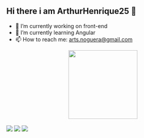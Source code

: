 ## Hi there i am ArthurHenrique25 👋

- 🔭 I’m currently working on front-end 
- 🌱 I’m currently learning Angular 
- 📫 How to reach me: arts.noguera@gmail.com

<div align="center">
  <a href="https://github.com/ArthurHenrique25">
  <img height="180em" src="https://github-readme-stats.vercel.app/api?username=ArthurHenrique25&show_icons=true&theme=dark&include_all_commits=true&count_private=true"/>
</div>
  
  <div style="display: inline_block"><br>
 	<a href="https://www.twitch.tv/sadoredestroyer" target="_blank"><img src="https://img.shields.io/badge/Twitch-9146FF?style=for-the-badge&logo=twitch&logoColor=white" target="_blank"></a>
  <a href = "arts.noguera@gmail.com"><img src="https://img.shields.io/badge/-Gmail-%23333?style=for-the-badge&logo=gmail&logoColor=white" target="_blank"></a>
  <a href="https://www.linkedin.com/in/arthur-henrique-soares-nogueira-718995159" target="_blank"><img src="https://img.shields.io/badge/-LinkedIn-%230077B5?style=for-the-badge&logo=linkedin&logoColor=white" target="_blank"></a> 
</div>

